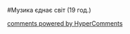 <div id="hypercomments_widget" class="js-hypercomments-widget invisible"></div>

#Музика єднає світ (19 год.)



<div class="js-hypercomments-container">
    <a href="http://hypercomments.com" class="hc-link" title="comments widget">comments powered by HyperComments</a>
</div>